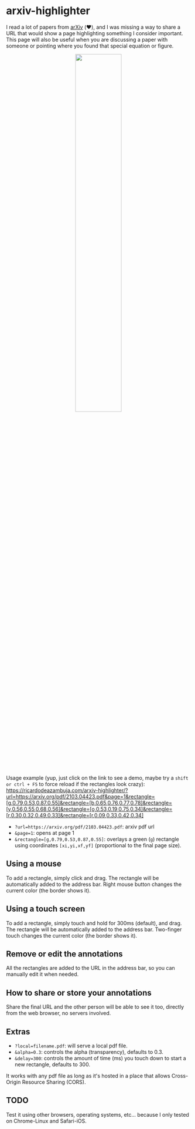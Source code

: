 # arxiv-highlighter

I read a lot of papers from [arXiv](https://arxiv.org/) (:heart:), and I was missing a way to share a URL that would show a page highlighting something I consider important. This page will also be useful when you are discussing a paper with someone or pointing where you found that special equation or figure. 

<p align="center">
<img src="https://user-images.githubusercontent.com/6606382/215234922-c68add34-f3b4-4191-96ad-5926161be989.png" width=50% height=50%>
</p>

Usage example (yup, just click on the link to see a demo, maybe try a `shift or ctrl + F5` to force reload if the rectangles look crazy):    
https://ricardodeazambuja.com/arxiv-highlighter/?url=https://arxiv.org/pdf/2103.04423.pdf&page=1&rectangle=[g,0.79,0.53,0.87,0.55]&rectangle=[b,0.65,0.76,0.77,0.78]&rectangle=[y,0.56,0.55,0.68,0.56]&rectangle=[o,0.53,0.19,0.75,0.34]&rectangle=[r,0.30,0.32,0.49,0.33]&rectangle=[r,0.09,0.33,0.42,0.34]

* `?url=https://arxiv.org/pdf/2103.04423.pdf`: arxiv pdf url
* `&page=1`: opens at page 1
* `&rectangle=[g,0.79,0.53,0.87,0.55]`: overlays a green (`g`) rectangle using coordinates `[xi,yi,xf,yf]` (proportional to the final page size).

## Using a mouse
To add a rectangle, simply click and drag. The rectangle will be automatically added to the address bar. Right mouse button changes the current color (the border shows it).

## Using a touch screen
To add a rectangle, simply touch and hold for 300ms (default), and drag. The rectangle will be automatically added to the address bar. Two-finger touch changes the current color (the border shows it).

## Remove or edit the annotations
All the rectangles are added to the URL in the address bar, so you can manually edit it when needed.     
## How to share or store your annotations
Share the final URL and the other person will be able to see it too, directly from the web browser, no servers involved.


## Extras
* `?local=filename.pdf`: will serve a local pdf file.
* `&alpha=0.3`: controls the alpha (transparency), defaults to 0.3.
* `&delay=300`: controls the amount of time (ms) you touch down to start a new rectangle, defaults to 300.

It works with any pdf file as long as it's hosted in a place that allows Cross-Origin Resource Sharing (CORS).

## TODO
Test it using other browsers, operating systems, etc... because I only tested on Chrome-Linux and Safari-iOS.
